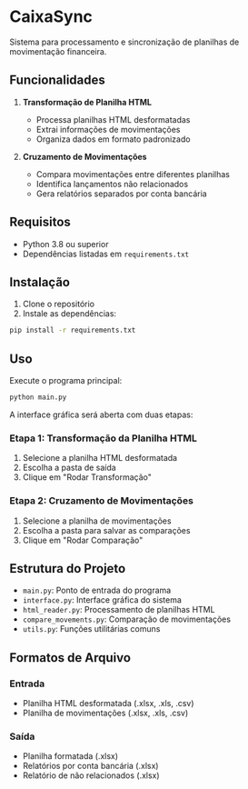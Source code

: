 # CaixaSync

Sistema para processamento e sincronização de planilhas de movimentação financeira.

## Funcionalidades

1. **Transformação de Planilha HTML**
   - Processa planilhas HTML desformatadas
   - Extrai informações de movimentações
   - Organiza dados em formato padronizado

2. **Cruzamento de Movimentações**
   - Compara movimentações entre diferentes planilhas
   - Identifica lançamentos não relacionados
   - Gera relatórios separados por conta bancária

## Requisitos

- Python 3.8 ou superior
- Dependências listadas em `requirements.txt`

## Instalação

1. Clone o repositório
2. Instale as dependências:
```bash
pip install -r requirements.txt
```

## Uso

Execute o programa principal:
```bash
python main.py
```

A interface gráfica será aberta com duas etapas:

### Etapa 1: Transformação da Planilha HTML
1. Selecione a planilha HTML desformatada
2. Escolha a pasta de saída
3. Clique em "Rodar Transformação"

### Etapa 2: Cruzamento de Movimentações
1. Selecione a planilha de movimentações
2. Escolha a pasta para salvar as comparações
3. Clique em "Rodar Comparação"

## Estrutura do Projeto

- `main.py`: Ponto de entrada do programa
- `interface.py`: Interface gráfica do sistema
- `html_reader.py`: Processamento de planilhas HTML
- `compare_movements.py`: Comparação de movimentações
- `utils.py`: Funções utilitárias comuns

## Formatos de Arquivo

### Entrada
- Planilha HTML desformatada (.xlsx, .xls, .csv)
- Planilha de movimentações (.xlsx, .xls, .csv)

### Saída
- Planilha formatada (.xlsx)
- Relatórios por conta bancária (.xlsx)
- Relatório de não relacionados (.xlsx) 
